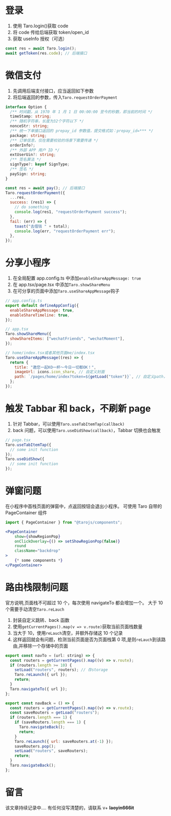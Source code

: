 ﻿# 登录

1.  使用 Taro.login()获取 code
2.  将 code 传给后端获取 token/open_id
3.  获取 useInfo 授权（可选）

```js
const res = await Taro.login();
await getToken(res.code); // 后端接口
```

# 微信支付

1.  先调用后端支付接口，应当返回如下参数
2.  将后端返回的参数，传入`Taro.requestOrderPayment`

```ts
interface Option {
  /** 时间戳，从 1970 年 1 月 1 日 00:00:00 至今的秒数，即当前的时间 */
  timeStamp: string;
  /** 随机字符串，长度为32个字符以下 */
  nonceStr: string;
  /** 统一下单接口返回的 prepay_id 参数值，提交格式如：prepay_id=*** */
  package: string;
  /** 订单信息，仅在需要校验的场景下需要传递 */
  orderInfo?;
  /** 外部 APP 用户 ID */
  extUserUin?: string;
  /** 签名算法 */
  signType?: keyof SignType;
  /** 签名 */
  paySign: string;
}
```

```js
const res = await pay(); // 后端接口
Taro.requestOrderPayment({
  ...res,
  success: (res1) => {
    // do something
    console.log(res1, "requestOrderPayment success");
  },
  fail: (err) => {
    toast("去借钱 " + total);
    console.log(err, "requestOrderPayment err");
  },
});
```

# 分享小程序

1.  在全局配置 app.config.ts 中添加`enableShareAppMessage: true`
2.  在 app.tsx/page.tsx 中添加`Taro.showShareMenu`
3.  在可分享的页面中添加`Taro.useShareAppMessage`钩子

```js
// app.config.ts
export default defineAppConfig({
  enableShareAppMessage: true,
  enableShareTimeline: true,
});

// app.tsx
Taro.showShareMenu({
  showShareItems: ["wechatFriends", "wechatMoment"],
});

// home/index.tsx或者其他页面me/index.tsx
Taro.useShareAppMessage((res) => {
  return {
    title: "邀您一起KO一杯～今日一切都OK！",
    imageUrl: icons.icon_share, // 自定义封面
    path: `/pages/home/index?token=${getLoad("token")}`, // 自定义path，可以在router.params里获取参数
  };
});
```

# 触发 Tabbar 和 back，不刷新 page

1.  针对 Tabbar，可以使用`Taro.useTabItemTap(callback)`
2.  back 问题，可以使用`Taro.useDidShow(callback)`，Tabbar 切换也会触发

```js
// page.tsx
Taro.useTabItemTap({
  // some init function
});
Taro.useDidShow({
  // some init function
});
```

# 弹窗问题

在小程序中首栈页面的弹窗中，点返回按钮会退出小程序。
可使用 Taro 自带的 PageContainer 组件

```jsx
import { PageContainer } from "@tarojs/components";

<PageContainer
	show={showRegionPop}
	onClickOverlay={() => setShowRegionPop(false)}
	round
	className="backdrop"
>
	{* some components *}
</PageContainer>
```

# 路由栈限制问题

官方说明,页面栈不可超过 10 个，每次使用 navigateTo 都会增加一个。
大于 10 个需要手动清空`Taro.reLauch`

1.  封装自定义跳转、back 函数
2.  使用`getCurrentPages().map(v => v.route)`获取当前页面栈数量
3.  当大于 10，使用`reLauch`清空，并额外存储这 10 个记录
4.  这样返回就会有问题，检测当前页面是否为页面栈第 0 项,是则`reLauch`到该路由,并移除一个存储中的页面

```js
export const navTo = (url: string) => {
  const routers = getCurrentPages().map((v) => v.route);
  if (routers.length >= 10) {
    setLoad("routers", routers); // 存storage
    Taro.reLaunch({ url });
    return;
  }
  Taro.navigateTo({ url });
};

export const navBack = () => {
  const routers = getCurrentPages().map((v) => v.route);
  const saveRouters = getLoad("routers");
  if (routers.length === 1) {
    if (saveRouters.length === 1) {
      Taro.navigateBack();
      return;
    }
    Taro.reLaunch({ url: saveRouters.at(-1) });
    saveRouters.pop();
    setLoad("routers", saveRouters);
    return;
  }
  Taro.navigateBack();
};
```

# 留言

该文章持续记录中....
有任何没写清楚的，请联系 v+ **laoyin666it**
